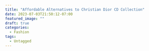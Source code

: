 ```yaml
---
title: "Affordable Alternatives to Christian Dior CD Collection"
date: 2023-07-03T21:50:12-07:00
featured_image: ""
draft: true
categories:
  - Fashion
tags:
  - Untagged
---
```

